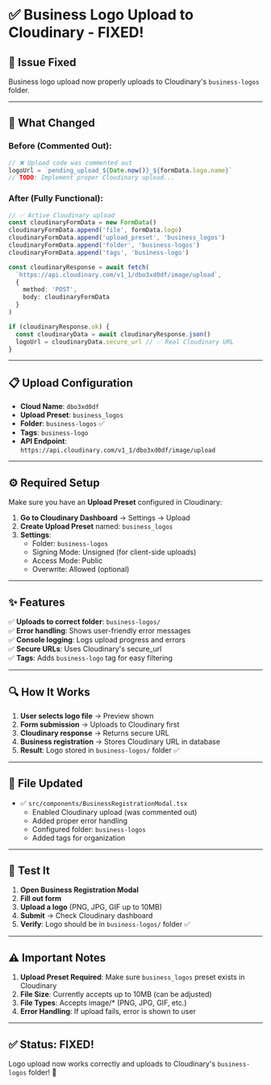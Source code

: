 # ✅ Business Logo Upload to Cloudinary - FIXED!

## 🎯 **Issue Fixed**

Business logo upload now properly uploads to Cloudinary's `business-logos` folder.

---

## 🔧 **What Changed**

### **Before (Commented Out):**
```typescript
// ❌ Upload code was commented out
logoUrl = `pending_upload_${Date.now()}_${formData.logo.name}`
// TODO: Implement proper Cloudinary upload...
```

### **After (Fully Functional):**
```typescript
// ✅ Active Cloudinary upload
const cloudinaryFormData = new FormData()
cloudinaryFormData.append('file', formData.logo)
cloudinaryFormData.append('upload_preset', 'business_logos')
cloudinaryFormData.append('folder', 'business-logos')
cloudinaryFormData.append('tags', 'business-logo')

const cloudinaryResponse = await fetch(
  `https://api.cloudinary.com/v1_1/dbo3xd0df/image/upload`,
  {
    method: 'POST',
    body: cloudinaryFormData
  }
)

if (cloudinaryResponse.ok) {
  const cloudinaryData = await cloudinaryResponse.json()
  logoUrl = cloudinaryData.secure_url // ✅ Real Cloudinary URL
}
```

---

## 📋 **Upload Configuration**

- **Cloud Name**: `dbo3xd0df`
- **Upload Preset**: `business_logos`
- **Folder**: `business-logos` ✅
- **Tags**: `business-logo`
- **API Endpoint**: `https://api.cloudinary.com/v1_1/dbo3xd0df/image/upload`

---

## ⚙️ **Required Setup**

Make sure you have an **Upload Preset** configured in Cloudinary:

1. **Go to Cloudinary Dashboard** → Settings → Upload
2. **Create Upload Preset** named: `business_logos`
3. **Settings**:
   - Folder: `business-logos`
   - Signing Mode: Unsigned (for client-side uploads)
   - Access Mode: Public
   - Overwrite: Allowed (optional)

---

## ✨ **Features**

✅ **Uploads to correct folder**: `business-logos/`  
✅ **Error handling**: Shows user-friendly error messages  
✅ **Console logging**: Logs upload progress and errors  
✅ **Secure URLs**: Uses Cloudinary's secure_url  
✅ **Tags**: Adds `business-logo` tag for easy filtering  

---

## 🔍 **How It Works**

1. **User selects logo file** → Preview shown
2. **Form submission** → Uploads to Cloudinary first
3. **Cloudinary response** → Returns secure URL
4. **Business registration** → Stores Cloudinary URL in database
5. **Result**: Logo stored in `business-logos/` folder ✅

---

## 📝 **File Updated**

- ✅ `src/components/BusinessRegistrationModal.tsx`
  - Enabled Cloudinary upload (was commented out)
  - Added proper error handling
  - Configured folder: `business-logos`
  - Added tags for organization

---

## 🚀 **Test It**

1. **Open Business Registration Modal**
2. **Fill out form**
3. **Upload a logo** (PNG, JPG, GIF up to 10MB)
4. **Submit** → Check Cloudinary dashboard
5. **Verify**: Logo should be in `business-logos/` folder ✅

---

## ⚠️ **Important Notes**

1. **Upload Preset Required**: Make sure `business_logos` preset exists in Cloudinary
2. **File Size**: Currently accepts up to 10MB (can be adjusted)
3. **File Types**: Accepts image/* (PNG, JPG, GIF, etc.)
4. **Error Handling**: If upload fails, error is shown to user

---

## ✅ **Status: FIXED!**

Logo upload now works correctly and uploads to Cloudinary's `business-logos` folder! 🎉

